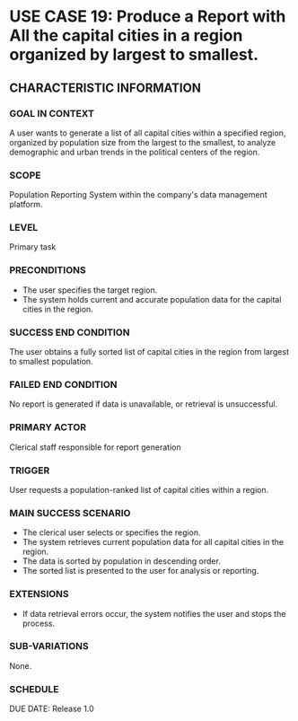 # USE CASE 19: Produce a Report with All the capital cities in a region organized by largest to smallest.

## CHARACTERISTIC INFORMATION

### GOAL IN CONTEXT

A user wants to generate a list of all capital cities within a specified region, organized by population size from the largest to the smallest, to analyze demographic and urban trends in the political centers of the region.

### SCOPE

Population Reporting System within the company's data management platform.

### LEVEL

Primary task

### PRECONDITIONS

- The user specifies the target region.
- The system holds current and accurate population data for the capital cities in the region.

### SUCCESS END CONDITION

The user obtains a fully sorted list of capital cities in the region from largest to smallest population.

### FAILED END CONDITION

No report is generated if data is unavailable, or retrieval is unsuccessful.

### PRIMARY ACTOR

Clerical staff responsible for report generation

### TRIGGER

User requests a population-ranked list of capital cities within a region.

### MAIN SUCCESS SCENARIO

- The clerical user selects or specifies the region.
- The system retrieves current population data for all capital cities in the region.
- The data is sorted by population in descending order.
- The sorted list is presented to the user for analysis or reporting.

### EXTENSIONS

- If data retrieval errors occur, the system notifies the user and stops the process.

### SUB-VARIATIONS

None.

### SCHEDULE

DUE DATE: Release 1.0